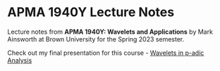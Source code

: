 # APMA 1940Y Lecture Notes
Lecture notes from **APMA 1940Y: Wavelets and Applications** by Mark Ainsworth at Brown University for the Spring 2023 semester.

Check out my final presentation for this course - [Wavelets in p-adic Analysis](/presentation/presentation.pdf)
